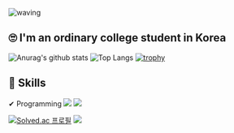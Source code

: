 ![waving](https://capsule-render.vercel.app/api?type=waving&height=200&text=Welcom!&fontAlign=80&fontAlignY=40&color=gradient)

## 🙄 I'm an ordinary college student in Korea

![Anurag's github stats](https://github-readme-stats.vercel.app/api?username=lold2424&show_icons=true&theme=tokyonight)
![Top Langs](https://github-readme-stats.vercel.app/api/top-langs/?username=lold2424&layout=compact&theme=tokyonight)
[![trophy](https://github-profile-trophy.vercel.app/?username=lold2424)](https://github.com/ryo-ma/github-profile-trophy)

## 📗 Skills

✔ Programming
<img src="https://img.shields.io/badge/Java-007396?style=for-the-badge&logo=Java&logoColor=white">
<img src="https://img.shields.io/badge/javascript-F7DF1E?style=for-the-badge&logo=javascript&logoColor=black">

[![Solved.ac
프로필](http://mazassumnida.wtf/api/v2/generate_badge?boj=lold232)](https://solved.ac/lold232/)
<img src="http://mazandi.herokuapp.com/api?handle=lold232&theme=warm"/>
